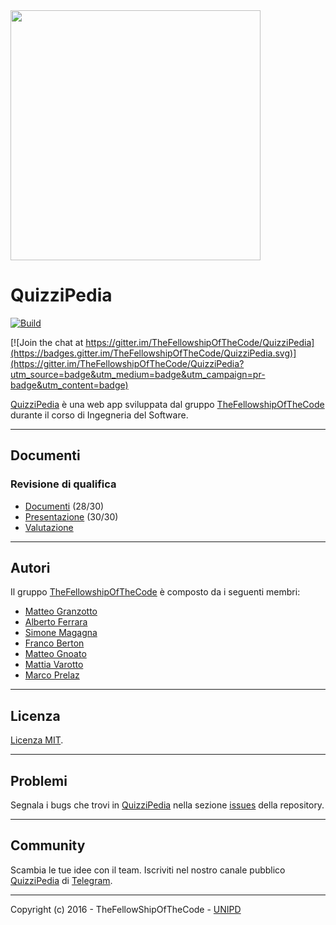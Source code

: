<img src="http://thefellowshipofthecode.github.io/IMG/QP.jpg" data-canonical-src="http://thefellowshipofthecode.github.io/"  width="400"/>


# QuizziPedia

[![Build](https://travis-ci.org/TheFellowshipOfTheCode/QuizziPedia.svg?branch=master)](https://travis-ci.org/TheFellowshipOfTheCode/QuizziPedia)

[![Join the chat at https://gitter.im/TheFellowshipOfTheCode/QuizziPedia](https://badges.gitter.im/TheFellowshipOfTheCode/QuizziPedia.svg)](https://gitter.im/TheFellowshipOfTheCode/QuizziPedia?utm_source=badge&utm_medium=badge&utm_campaign=pr-badge&utm_content=badge)

[QuizziPedia](https://quizzipedia.herokuapp.com) è una web app sviluppata dal gruppo [TheFellowshipOfTheCode](http://thefellowshipofthecode.github.io/) durante il corso di Ingegneria del Software.

- - -

## Documenti

### Revisione di qualifica
  + [Documenti](https://goo.gl/qS27Sq) (28/30)
  + [Presentazione](https://goo.gl/NfOtah) (30/30)
  + [Valutazione](http://www.math.unipd.it/~tullio/IS-1/2015/Progetto/RQ/TheFellowshipOfTheCode.pdf)

- - -


## Autori
Il gruppo [TheFellowshipOfTheCode](http://thefellowshipofthecode.github.io/) è composto da i seguenti membri:
* [Matteo Granzotto](http://www.matteogranzotto.com/)
* [Alberto Ferrara]()
* [Simone Magagna]()
* [Franco Berton]()
* [Matteo Gnoato]()
* [Mattia Varotto]()
* [Marco Prelaz]()

- - -

## Licenza
[Licenza MIT](https://github.com/TheFellowshipOfTheCode/QuizziPedia/blob/master/license).

- - -

## Problemi
Segnala i bugs che trovi in [QuizziPedia](https://quizzipedia.herokuapp.com) nella sezione [issues](https://github.com/TheFellowshipOfTheCode/QuizziPedia/issues) della repository.

- - -

## Community
Scambia le tue idee con il team. Iscriviti nel nostro canale pubblico [QuizziPedia](https://telegram.me/quizzipedia) di [Telegram](https://telegram.org/).

- - -

Copyright (c) 2016 - TheFellowShipOfTheCode - [UNIPD](http://informatica.math.unipd.it/)
